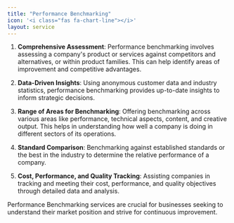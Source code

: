 ```yaml
---
title: "Performance Benchmarking"
icon: '<i class="fas fa-chart-line"></i>'
layout: service
---
```


1. **Comprehensive Assessment**: Performance benchmarking involves assessing a company's product or services against competitors and alternatives, or within product families. This can help identify areas of improvement and competitive advantages.

2. **Data-Driven Insights**: Using anonymous customer data and industry statistics, performance benchmarking provides up-to-date insights to inform strategic decisions.

3. **Range of Areas for Benchmarking**: Offering benchmarking across various areas like performance, technical aspects, content, and creative output. This helps in understanding how well a company is doing in different sectors of its operations.

4. **Standard Comparison**: Benchmarking against established standards or the best in the industry to determine the relative performance of a company.

5. **Cost, Performance, and Quality Tracking**: Assisting companies in tracking and meeting their cost, performance, and quality objectives through detailed data and analysis.

Performance Benchmarking services are crucial for businesses seeking to understand their market position and strive for continuous improvement.
